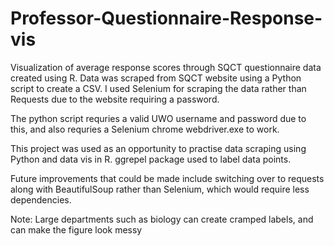 # Professor-Questionnaire-Response-vis
Visualization of average response scores through SQCT questionnaire data created using R.
Data was scraped from SQCT website using a Python script to create a CSV. I used Selenium for scraping the data rather than Requests due to the website requiring a password.  

The python script requries a valid UWO username and password due to this, and also requries a Selenium chrome webdriver.exe to work.

This project was used as an opportunity to practise data scraping using Python and data vis in R.
ggrepel package used to label data points.

Future improvements that could be made include switching over to requests along with BeautifulSoup rather than Selenium, which would require less dependencies.

Note: Large departments such as biology can create cramped labels, and can make the figure look messy
